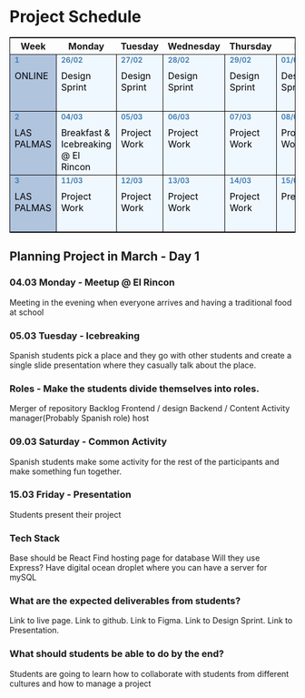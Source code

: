 <!DOCTYPE html>
<html>
<head>
<style>
	table {
		border: solid 1px black;
	}
	
	th {
		background-color: LightSteelBlue;;
		color: SteelBlue;
		border-right: solid 1px black !important;
		border-bottom: solid 1px black !important;
	}

	td {
		vertical-align: top;
		width: 10%;
		height: 100px;
		border-bottom: solid 1px black !important;
		border-right: solid 1px black !important;
		background-color: AliceBlue;
		color: black;
	}

	td:first-child {
		background-color: LightSteelBlue;
		width: 5%;
	}

	span {
		display: block;
		color: SteelBlue;
		font-weight: bold;
		margin-bottom: 10px;
		font-size: 0.8rem;
	}
</style>
</head>
<body>

# Project Schedule

Week | Monday | Tuesday |	Wednesday | Thursday | Friday | Saturday | Sunday 
-- | -- | -- | -- | -- | -- | -- | --
<span>1</span>ONLINE | <span>26/02</span>Design Sprint | <span>27/02</span>Design Sprint | <span>28/02</span>Design Sprint |<span>29/02</span>Design Sprint |	<span>01/03</span>Design Sprint | <span>02/03</span>Free | <span> 03/03</span>Departure
<span>2</span>LAS PALMAS | <span>04/03</span>Breakfast & Icebreaking @ El Rincon | <span>05/03</span>Project Work | <span>06/03</span>Project Work | <span>07/03</span>Project Work | <span>08/03</span>Project Work | <span>09/03</span>Common Activity | <span>10/03</span>Free
<span>3</span>LAS PALMAS | <span>11/03</span>Project Work | <span>12/03</span>Project Work | <span>13/03</span>Project Work | <span>14/03</span>Project Work | <span>15/03</span>Presentation | <span>16/03</span>Free / Departure | <span>17/03</span>Free / Departure

## Planning Project in March - Day 1

### 04.03 Monday - Meetup @ El Rincon
Meeting in the evening when everyone arrives and having a traditional food at school

### 05.03 Tuesday - Icebreaking
Spanish students pick a place and they go with other students and create a single slide presentation where they casually talk about the place.

### Roles - Make the students divide themselves into roles.
Merger of repository
Backlog
Frontend / design
Backend / Content
Activity manager(Probably Spanish role)
host

### 09.03 Saturday - Common Activity
Spanish students make some activity for the rest of the participants and make something fun together.

### 15.03 Friday - Presentation
Students present their project

### Tech Stack
Base should be React
Find hosting page for database
Will they use Express?
Have digital ocean droplet where you can have a server for mySQL

### What are the expected deliverables from students?
Link to live page.
Link to github.
Link to Figma.
Link to Design Sprint.
Link to Presentation.

### What should students be able to do by the end?
Students are going to learn how to collaborate with students from different cultures and how to manage a project
</body>
</html>
